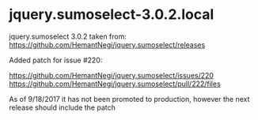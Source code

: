 # jquery.sumoselect-3.0.2.local

jquery.sumoselect 3.0.2 taken from:
https://github.com/HemantNegi/jquery.sumoselect/releases

Added patch for issue #220:

https://github.com/HemantNegi/jquery.sumoselect/issues/220
https://github.com/HemantNegi/jquery.sumoselect/pull/222/files

As of 9/18/2017 it has not been promoted to production, however the next release should include the patch
